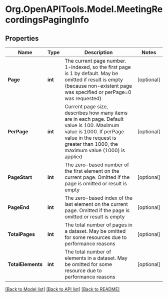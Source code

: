 
# Org.OpenAPITools.Model.MeetingRecordingsPagingInfo

## Properties

Name | Type | Description | Notes
------------ | ------------- | ------------- | -------------
**Page** | **int** | The current page number. 1-indexed, so the first page is 1 by default. May be omitted if result is empty (because non-existent page was specified or perPage&#x3D;0 was requested) | [optional] 
**PerPage** | **int** | Current page size, describes how many items are in each page. Default value is 100. Maximum value is 1000. If perPage value in the request is greater than 1000, the maximum value (1000) is applied | [optional] 
**PageStart** | **int** | The zero-based number of the first element on the current page. Omitted if the page is omitted or result is empty | [optional] 
**PageEnd** | **int** | The zero-based index of the last element on the current page. Omitted if the page is omitted or result is empty | [optional] 
**TotalPages** | **int** | The total number of pages in a dataset. May be omitted for some resources due to performance reasons | [optional] 
**TotalElements** | **int** | The total number of elements in a dataset. May be omitted for some resource due to performance reasons | [optional] 

[[Back to Model list]](../README.md#documentation-for-models)
[[Back to API list]](../README.md#documentation-for-api-endpoints)
[[Back to README]](../README.md)

